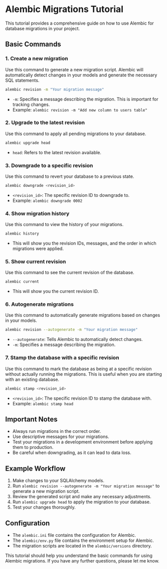 # Alembic Migrations Tutorial

This tutorial provides a comprehensive guide on how to use Alembic for database migrations in your project.

## Basic Commands

### 1. Create a new migration

Use this command to generate a new migration script. Alembic will automatically detect changes in your models and generate the necessary SQL statements.

```bash
alembic revision -m "Your migration message"
```

   - `-m`:  Specifies a message describing the migration. This is important for tracking changes.
   - Example: `alembic revision -m "Add new column to users table"`

### 2. Upgrade to the latest revision

Use this command to apply all pending migrations to your database.

```bash
alembic upgrade head
```

   - `head`: Refers to the latest revision available.

### 3. Downgrade to a specific revision

Use this command to revert your database to a previous state.

```bash
alembic downgrade <revision_id>
```

   - `<revision_id>`: The specific revision ID to downgrade to.
   - Example: `alembic downgrade 0002`

### 4. Show migration history

Use this command to view the history of your migrations.

```bash
alembic history
```

   - This will show you the revision IDs, messages, and the order in which migrations were applied.

### 5. Show current revision

Use this command to see the current revision of the database.

```bash
alembic current
```

   - This will show you the current revision ID.

### 6. Autogenerate migrations

Use this command to automatically generate migrations based on changes in your models.

```bash
alembic revision --autogenerate -m "Your migration message"
```

   - `--autogenerate`: Tells Alembic to automatically detect changes.
   - `-m`: Specifies a message describing the migration.

### 7. Stamp the database with a specific revision

Use this command to mark the database as being at a specific revision without actually running the migrations. This is useful when you are starting with an existing database.

```bash
alembic stamp <revision_id>
```

   - `<revision_id>`: The specific revision ID to stamp the database with.
   - Example: `alembic stamp head`

## Important Notes

-   Always run migrations in the correct order.
-   Use descriptive messages for your migrations.
-   Test your migrations in a development environment before applying them to production.
-   Be careful when downgrading, as it can lead to data loss.

## Example Workflow

1.  Make changes to your SQLAlchemy models.
2.  Run `alembic revision --autogenerate -m "Your migration message"` to generate a new migration script.
3.  Review the generated script and make any necessary adjustments.
4.  Run `alembic upgrade head` to apply the migration to your database.
5.  Test your changes thoroughly.

## Configuration

-   The `alembic.ini` file contains the configuration for Alembic.
-   The `alembic/env.py` file contains the environment setup for Alembic.
-   The migration scripts are located in the `alembic/versions` directory.

This tutorial should help you understand the basic commands for using Alembic migrations. If you have any further questions, please let me know.